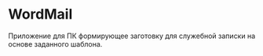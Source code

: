 # WordMail
Приложение для ПК формирующее заготовку для служебной записки на основе заданного шаблона.
